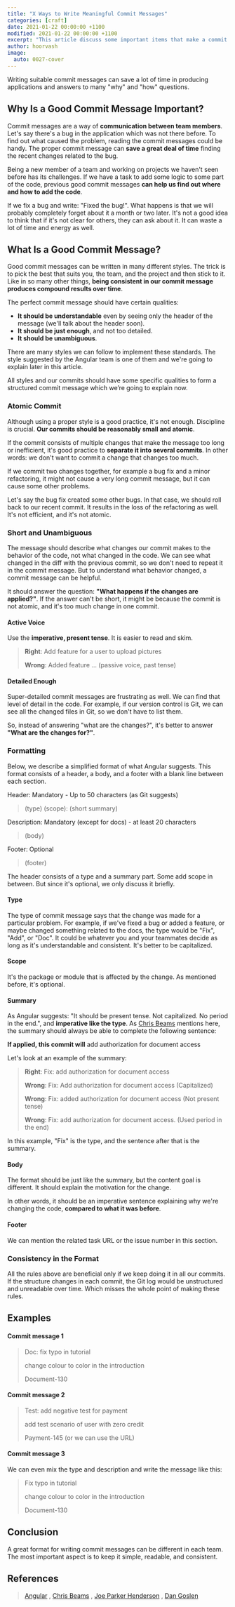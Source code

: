 ```yaml
---
title: "X Ways to Write Meaningful Commit Messages"
categories: [craft]
date: 2021-01-22 00:00:00 +1100
modified: 2021-01-22 00:00:00 +1100
excerpt: "This article discuss some important items that make a commit message, a good and understandable message"
author: hoorvash
image:
  auto: 0027-cover
---
```


Writing suitable commit messages can save a lot of time in producing applications and answers to many "why" and "how" questions.

## Why Is a Good Commit Message Important?
Commit messages are a way of **communication between team members**. Let's say there's a bug in the application which was not there before. To find out what caused the problem, reading the commit messages could be handy. The proper commit message can **save a great deal of time** finding the recent changes related to the bug.

Being a new member of a team and working on projects we haven't seen before has its challenges. If we have a task to add some logic to some part of the code, previous good commit messages **can help us find out where and how to add the code**.

If we fix a bug and write: "Fixed the bug!". What happens is that we will probably completely forget about it a month or two later. It's not a good idea to think that if it's not clear for others, they can ask about it. It can waste a lot of time and energy as well.

## What Is a Good Commit Message?

Good commit messages can be written in many different styles. The trick is to pick the best that suits you, the team, and the project and then stick to it. Like in so many other things, **being consistent in our commit message produces compound results over time**.

The perfect commit message should have certain qualities:

- **It should be understandable** even by seeing only the header of the message (we'll talk about the header soon).
- **It should be just enough**, and not too detailed.
- **It should be unambiguous**.

There are many styles we can follow to implement these standards. The style suggested by the Angular team is one of them and we're going to explain later in this article.

All styles and our commits should have some specific qualities to form a structured commit message which we’re going to explain now.

### Atomic Commit
Although using a proper style is a good practice, it's not enough. Discipline is crucial. **Our commits should be reasonably small and atomic**. 

If the commit consists of multiple changes that make the message too long or inefficient, it's good practice to **separate it into several commits**. In other words: we don't want to commit a change that changes too much.

If we commit two changes together, for example a bug fix and a minor refactoring, it might not cause a very long commit message, but it can cause some other problems. 

Let's say the bug fix created some other bugs. In that case, we should roll back to our recent commit. It results in the loss of the refactoring as well. It's not efficient, and it's not atomic.

### Short and Unambiguous
The message should describe what changes our commit makes to the behavior of the code, not what changed in the code. We can see what changed in the diff with the previous commit, so we don't need to repeat it in the commit message. But to understand what behavior changed, a commit message can be helpful.

It should answer the question: **"What happens if the changes are applied?"**. If the answer can't be short, it might be because the commit is not atomic, and it's too much change in one commit.

#### Active Voice
 Use the **imperative, present tense**. It is easier to read and skim.
> **Right**: Add feature for a user to upload pictures
>
> **Wrong**: Added feature ... (passive voice, past tense)

#### Detailed Enough
Super-detailed commit messages are frustrating as well. We can find that level of detail in the code. For example, if our version control is Git, we can see all the changed files in Git, so we don't have to list them. 

So, instead of answering "what are the changes?", it's better to answer **"What are the changes for?"**.

### Formatting
Below, we describe a simplified format of what Angular suggests.
This format consists of a header, a body, and a footer with a blank line between each section.

Header: Mandatory - Up to 50 characters (as Git suggests)

> (type) (scope): (short summary)

Description: Mandatory (except for docs) - at least 20 characters
> (body)

Footer: Optional
> (footer)

The header consists of a type and a summary part. Some add scope in between. But since it's optional, we only discuss it briefly.

#### Type
The type of commit message says that the change was made for a particular problem. For example, if we've fixed a bug or added a feature, or maybe changed something related to the docs, the type would be "Fix", "Add", or "Doc". It could be whatever you and your teammates decide as long as it's understandable and consistent. It's better to be capitalized.

#### Scope
It's the package or module that is affected by the change. As mentioned before, it's optional.

#### Summary
As Angular suggests: "It should be present tense. Not capitalized. No period in the end.", and **imperative like the type**.
As [Chris Beams](https://chris.beams.io/posts/git-commit/) mentions here, the summary should always be able to complete the following sentence: 

**If applied, this commit will** 
add authorization for document access

Let's look at an example of the summary:
> **Right**: Fix: add authorization for document access
> 
> **Wrong**: Fix: Add authorization for document access (Capitalized)
>
> **Wrong**: Fix: added authorization for document access (Not present tense)
>
> **Wrong**: Fix: add authorization for document access. (Used period in the end)

In this example, "Fix" is the type, and the sentence after that is the summary.

#### Body
The format should be just like the summary, but the content goal is different. It should explain the motivation for the change.

In other words, it should be an imperative sentence explaining why we're changing the code, **compared to what it was before**.

#### Footer
We can mention the related task URL or the issue number in this section.

### Consistency in the Format
All the rules above are beneficial only if we keep doing it in all our commits. If the structure changes in each commit,
the Git log would be unstructured and unreadable over time. Which misses the whole point of making these rules.

## Examples
#### Commit message 1
> 
> Doc: fix typo in tutorial
>
> change colour to color in the introduction
>
> Document-130
>


#### Commit message 2
>
>Test: add negative test for payment
>
>add test scenario of user with zero credit
>
>Payment-145 (or we can use the URL)

#### Commit message 3
We can even mix the type and description and write the message like this:
>
>Fix typo in tutorial
>
>change colour to color in the introduction
>
>Document-130

## Conclusion

A great format for writing commit messages can be different in each team. The most important aspect is to keep it simple, readable, and consistent.

## References

> [Angular](https://github.com/angular/angular/blob/master/CONTRIBUTING.md#commit) ,
> [Chris Beams](https://chris.beams.io/posts/git-commit/) , 
> [Joe Parker Henderson](https://github.com/joelparkerhenderson/git_commit_message) , 
> [Dan Goslen](https://medium.com/better-programming/you-need-meaningful-commit-messages-d869e44e98d4)
